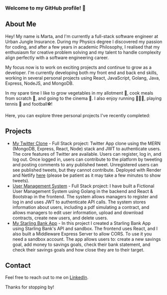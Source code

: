 ### Welcome to my GitHub profile! 👋

<!--
**contimarta/contimarta** is a ✨ _special_ ✨ repository because its `README.md` (this file) appears on your GitHub profile.

Here are some ideas to get you started:

- 🔭 I’m currently working on ...
- 🌱 I’m currently learning ...
- 👯 I’m looking to collaborate on ...
- 🤔 I’m looking for help with ...
- 💬 Ask me about ...
- 📫 How to reach me: ...
- 😄 Pronouns: ...
- ⚡ Fun fact: ...
-->
## About Me

Hey! My name is Marta, and I'm currently a full-stack software engineer at Urban Jungle Insurance. During my Physics degree I discovered my passion for coding, and after a few years in academic Philosophy, I realised that my enthusiasm for creative problem solving and my talent to handle complexity align perfectly with a software engineering career.

My focus now is to work on exciting projects and continue to grow as a developer. I'm currently developing both my front end and back end skills, working in several personal projects using React, JavaScript, Golang, Java, Express, NodeJS, and MongoDB.

In my spare time I like to grow vegetables in my allotment 🌱, cook meals from scratch 🥘, and going to the cinema 🎥. I also enjoy running 🏃🏻‍♀️, playing tennis 🎾 and football⚽️!

Here, you can explore three personal projects I've recently completed:

## Projects

- [My Twitter Clone](https://github.com/contimarta/Twitter-clone) - Full Stack project: Twitter App clone using the MERN (MongoDB, Express, React, Node) stack and JWT to authenticate users. The core features of Twitter are available. Users can register, log in, and log out. Once logged in, users can contribute to the platform by tweeting and posting comments to any published tweet. Unregistered users can see published tweets, but they cannot contribute. Deployed with Render and Netlify [here](https://glittering-starship-2d6852.netlify.app/) (please be patient as it may take a few minutes to show tweets).
- [User Management System](https://github.com/contimarta/UserManagementSystem_App) - Full Stack project: I have built a Fictional User Management System using Golang in the backend and React & Bootstrap in the frontend. The system allows managers to register and log in and uses JWT to authenticate API calls. The system stores information about users, including a pdf simulating a contract, and allows managers to edit user information, upload and download contracts, create new users, and delete users.
- [My Starling Bank App](https://github.com/contimarta/starling-bank-app) - In this project I created a Starling Bank App using Starling Bank's API and sandbox. The frontend uses React, and I also built a Middleware Express Server to allow CORS. To use it you need a sandbox account. The app allows users to: create a new savings goal, add money to savings goals, check their bank statement, and check their savings goals and how close they are to their target.

## Contact

Feel free to reach out to me on [LinkedIn](https://www.linkedin.com/in/marta-conti-lorenzo/).

Thanks for stopping by!
